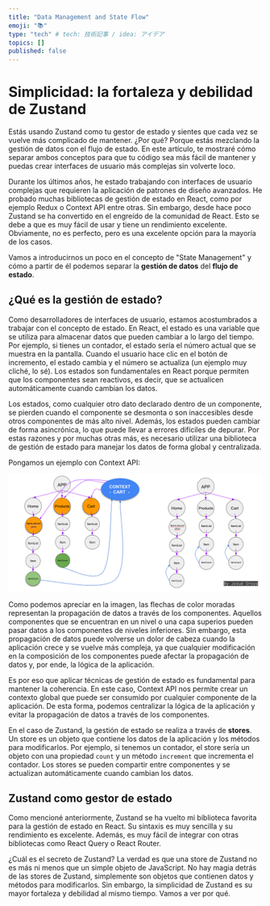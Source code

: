 ```yaml
---
title: "Data Management and State Flow"
emoji: "📚"
type: "tech" # tech: 技術記事 / idea: アイデア
topics: []
published: false
---
```

# Simplicidad: la fortaleza y debilidad de Zustand

Estás usando Zustand como tu gestor de estado y sientes que cada vez se vuelve más complicado de mantener. ¿Por qué? Porque estás mezclando la gestión de datos con el flujo de estado. En este artículo, te mostraré cómo separar ambos conceptos para que tu código sea más fácil de mantener y puedas crear interfaces de usuario más complejas sin volverte loco.

Durante los últimos años, he estado trabajando con interfaces de usuario complejas que requieren la aplicación de patrones de diseño avanzados. He probado muchas bibliotecas de gestión de estado en React, como por ejemplo Redux o Context API entre otras. Sin embargo, desde hace poco Zustand se ha convertido en el engreído de la comunidad de React. Esto se debe a que es muy fácil de usar y tiene un rendimiento excelente. Obviamente, no es perfecto, pero es una excelente opción para la mayoría de los casos.

Vamos a introducirnos un poco en el concepto de "State Management" y cómo a partir de él podemos separar la **gestión de datos** del **flujo de estado**.

## ¿Qué es la gestión de estado?

Como desarrolladores de interfaces de usuario, estamos acostumbrados a trabajar con el concepto de estado. En React, el estado es una variable que se utiliza para almacenar datos que pueden cambiar a lo largo del tiempo. Por ejemplo, si tienes un contador, el estado sería el número actual que se muestra en la pantalla. Cuando el usuario hace clic en el botón de incremento, el estado cambia y el número se actualiza (un ejemplo muy cliché, lo sé). Los estados son fundamentales en React porque permiten que los componentes sean reactivos, es decir, que se actualicen automáticamente cuando cambian los datos.

Los estados, como cualquier otro dato declarado dentro de un componente, se pierden cuando el componente se desmonta o son inaccesibles desde otros componentes de más alto nivel. Además, los estados pueden cambiar de forma asincrónica, lo que puede llevar a errores difíciles de depurar. Por estas razones y por muchas otras más, es necesario utilizar una biblioteca de gestión de estado para manejar los datos de forma global y centralizada.

Pongamos un ejemplo con Context API:

![1737385741317](image/4b37391862cf81/1737385741317.png)

Como podemos apreciar en la imagen, las flechas de color moradas representan la propagación de datos a través de los componentes. Aquellos componentes que se encuentran en un nivel o una capa superios pueden pasar datos a los componentes de niveles inferiores. Sin embargo, esta propagación de datos puede volverse un dolor de cabeza cuando la aplicación crece y se vuelve más compleja, ya que cualquier modificación en la composición de los componentes puede afectar la propagación de datos y, por ende, la lógica de la aplicación.

Es por eso que aplicar técnicas de gestión de estado es fundamental para mantener la coherencia. En este caso, Context API nos permite crear un contexto global que puede ser consumido por cualquier componente de la aplicación. De esta forma, podemos centralizar la lógica de la aplicación y evitar la propagación de datos a través de los componentes.

En el caso de Zustand, la gestión de estado se realiza a través de **stores**. Un store es un objeto que contiene los datos de la aplicación y los métodos para modificarlos. Por ejemplo, si tenemos un contador, el store sería un objeto con una propiedad `count` y un método `increment` que incrementa el contador. Los stores se pueden compartir entre componentes y se actualizan automáticamente cuando cambian los datos.

## Zustand como gestor de estado

Como mencioné anteriormente, Zustand se ha vuelto mi biblioteca favorita para la gestión de estado en React. Su sintaxis es muy sencilla y su rendimiento es excelente. Además, es muy fácil de integrar con otras bibliotecas como React Query o React Router. 

¿Cuál es el secreto de Zustand? La verdad es que una store de Zustand no es más ni menos que un simple objeto de JavaScript. No hay magia detrás de las stores de Zustand, simplemente son objetos que contienen datos y métodos para modificarlos. Sin embargo, la simplicidad de Zustand es su mayor fortaleza y debilidad al mismo tiempo. Vamos a ver por qué.

